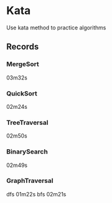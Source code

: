 # Kata
Use kata method to practice algorithms

## Records
### MergeSort
03m32s
### QuickSort
02m24s
### TreeTraversal
02m50s
### BinarySearch
02m49s
### GraphTraversal
dfs 01m22s
bfs 02m21s
